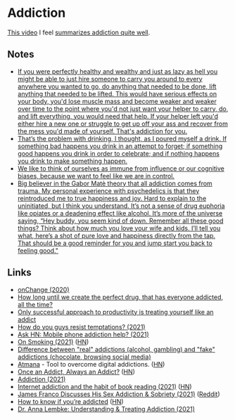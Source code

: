 # Addiction

[This video](https://www.youtube.com/watch?v=HUngLgGRJpo) I feel [summarizes addiction quite well](https://www.reddit.com/r/interestingasfuck/comments/rlx7y9/an_addicts_description_of_being_addicted_to/).

## Notes

- [If you were perfectly healthy and wealthy and just as lazy as hell you might be able to just hire someone to carry you around to every anywhere you wanted to go, do anything that needed to be done, lift anything that needed to be lifted. This would have serious effects on your body, you'd lose muscle mass and become weaker and weaker over time to the point where you'd not just want your helper to carry, do, and lift everything, you would need that help. If your helper left you'd either hire a new one or struggle to get up off your ass and recover from the mess you'd made of yourself. That's addiction for you.](https://www.reddit.com/r/explainlikeimfive/comments/2yjpwe/eli5_why_is_heroin_so_addictive_what_does_it_do/)
- [That’s the problem with drinking, I thought, as I poured myself a drink. If something bad happens you drink in an attempt to forget; if something good happens you drink in order to celebrate; and if nothing happens you drink to make something happen.](https://www.goodreads.com/quotes/11871-that-s-the-problem-with-drinking-i-thought-as-i-poured)
- [We like to think of ourselves as immune from influence or our cognitive biases, because we want to feel like we are in control.](https://www.reddit.com/r/cogsci/comments/qh4okh/how_our_rat_brains_keep_us_addicted_to_social/)
- [Big believer in the Gabor Matè theory that all addiction comes from trauma. My personal experience with psychedelics is that they reintroduced me to true happiness and joy. Hard to explain to the uninitiated, but I think you understand. It’s not a sense of drug euphoria like opiates or a deadening effect like alcohol. It’s more of the universe saying, “Hey buddy, you seem kind of down. Remember all these good things? Think about how much you love your wife and kids. I’ll tell you what, here’s a shot of pure love and happiness directly from the tap. That should be a good reminder for you and jump start you back to feeling good."](https://www.reddit.com/r/RationalPsychonaut/comments/xx6a5v/why_do_you_think_experiencing_intense_euphoria_on/)

## Links

- [onChange (2020)](https://jevakallio.github.io/notes/on-change)
- [How long until we create the perfect drug, that has everyone addicted, all the time?](https://twitter.com/naval/status/1297080832046141441)
- [Only successful approach to productivity is treating yourself like an addict](https://twitter.com/awilkinson/status/1346482158131531784)
- [How do you guys resist temptations? (2021)](https://www.reddit.com/r/researchchemicals/comments/m5hh8g/how_do_you_guys_resist_temptations/)
- [Ask HN: Mobile phone addiction help? (2021)](https://news.ycombinator.com/item?id=27017776)
- [On Smoking (2021)](https://annagat.substack.com/p/on-smoking) ([HN](https://news.ycombinator.com/item?id=27347035))
- [Difference between "real" addictions (alcohol, gambling) and "fake" addictions (chocolate, browsing social media)](https://www.reddit.com/r/NoStupidQuestions/comments/ohi98j/what_is_the_difference_between_real_addictions/)
- [Atmana](https://atmana.org/) - Tool to overcome digital addictions. ([HN](https://news.ycombinator.com/item?id=27971757))
- [Once an Addict, Always an Addict?](https://www.deprocrastination.co/blog/once-an-addict-always-an-addict) ([HN](https://news.ycombinator.com/item?id=28105110))
- [Addiction (2021)](https://levlinds.medium.com/addiction-cb7ab4dcdd84)
- [Internet addiction and the habit of book reading (2021)](https://benwajdi.com/2021/12/18/is-internet-addiction-eradicating-the-habit-of-reading/) ([HN](https://news.ycombinator.com/item?id=29601573))
- [James Franco Discusses His Sex Addiction & Sobriety (2021)](https://www.youtube.com/watch?v=NWd2Ox1pC4w) ([Reddit](https://www.reddit.com/r/television/comments/rmaxco/james_franco_addresses_sexual_misconduct/))
- [How to know if you’re addicted](https://psyche.co/guides/how-to-know-if-youre-addicted-to-alcohol-or-drugs) ([HN](https://news.ycombinator.com/item?id=30301309))
- [Dr. Anna Lembke: Understanding & Treating Addiction (2021)](https://www.youtube.com/watch?v=p3JLaF_4Tz8)
